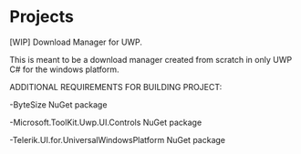 # Projects
[WIP] Download Manager for UWP.

This is meant to be a download manager created from scratch in only UWP C# for the windows platform.

ADDITIONAL REQUIREMENTS FOR BUILDING PROJECT:

-ByteSize NuGet package

-Microsoft.ToolKit.Uwp.UI.Controls NuGet package

-Telerik.UI.for.UniversalWindowsPlatform NuGet package
